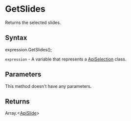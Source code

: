 # GetSlides

Returns the selected slides.

## Syntax

expression.GetSlides();

`expression` - A variable that represents a [ApiSelection](../ApiSelection.md) class.

## Parameters

This method doesn't have any parameters.

## Returns

Array.\<[ApiSlide](../../ApiSlide/ApiSlide.md)>